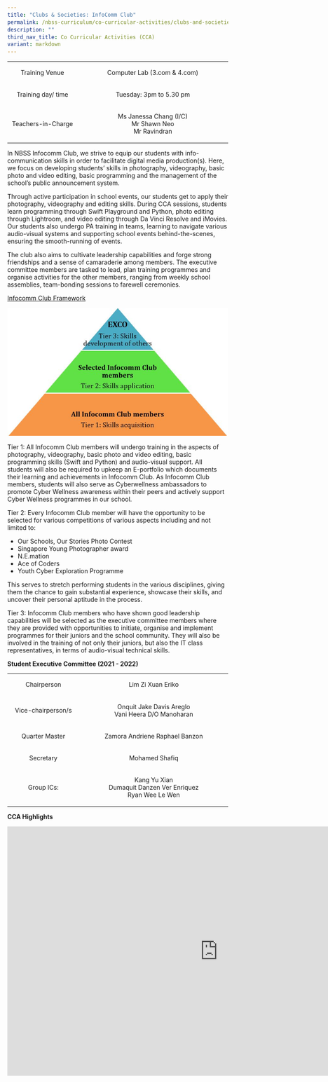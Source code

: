 ```yaml
---
title: "Clubs & Societies: InfoComm Club"
permalink: /nbss-curriculum/co-curricular-activities/clubs-and-societies/infocomm-club/
description: ""
third_nav_title: Co Curricular Activities (CCA)
variant: markdown
---
```

<table width="0">
<tbody>
<tr>
<td style="text-align: center;" width="174">
<p>Training Venue</p>
</td>
<td style="text-align: center;" width="427">
<p>Computer Lab (3.com &amp; 4.com)</p>
</td>
</tr>
<tr>
<td style="text-align: center;" width="174">
<p>Training day/ time</p>
</td>
<td style="text-align: center;" width="427">
<p>Tuesday: 3pm to 5.30 pm</p>
</td>
</tr>
<tr>
<td style="text-align: center;" width="174">
<p>Teachers-in-Charge</p>
</td>
<td style="text-align: center;" width="427">
<p>Ms Janessa Chang (I/C)<br>Mr Shawn Neo <br>Mr Ravindran</p>
</td>
</tr>
</tbody>
</table>
<p>In NBSS Infocomm Club, we strive to equip our students with info-communication skills in order to facilitate digital media production(s). Here, we focus on developing students’ skills in photography, videography, basic photo and video editing, basic programming and the management of the school’s public announcement system.</p>
<p>Through active participation in school events, our students get to apply their photography, videography and editing skills. During CCA sessions, students learn programming through Swift Playground and Python, photo editing through Lightroom, and video editing through Da Vinci Resolve and iMovies. Our students also undergo PA training in teams, learning to navigate various audio-visual systems and supporting school events behind-the-scenes, ensuring the smooth-running of events.</p>
<p>The club also aims to cultivate leadership capabilities and forge strong friendships and a sense of camaraderie among members. The executive committee members are tasked to lead, plan training programmes and organise activities for the other members, ranging from weekly school assemblies, team-bonding sessions to farewell ceremonies.</p>
<p><u>Infocomm Club Framework</u></p>
<img src="/images/info1.jpg">
<p>Tier 1: All Infocomm Club members will undergo training in the aspects of photography, videography, basic photo and video editing, basic programming skills (Swift and Python) and audio-visual support. All students will also be required to upkeep an E-portfolio which documents their learning and achievements in Infocomm Club. As Infocomm Club members, students will also serve as Cyberwellness ambassadors to promote Cyber Wellness awareness within their peers and actively support Cyber Wellness programmes in our school.</p>
<p>Tier 2: Every Infocomm Club member will have the opportunity to be selected for various competitions of various aspects including and not limited to:</p>
<ul>
<li>Our Schools, Our Stories Photo Contest</li>
<li>Singapore Young Photographer award</li>
<li>N.E.mation</li>
<li>Ace of Coders</li>
<li>Youth Cyber Exploration Programme</li>
</ul>
<p>This serves to stretch performing students in the various disciplines, giving them the chance to gain substantial experience, showcase their skills, and uncover their personal aptitude in the process.&nbsp;</p>
<p>Tier 3: Infocomm Club members who have shown good leadership capabilities will be selected as the executive committee members where they are provided with opportunities to initiate, organise and implement programmes for their juniors and the school community. They will also be involved in the training of not only their juniors, but also the IT class representatives, in terms of audio-visual technical skills.&nbsp;</p>
<p><strong>Student Executive Committee (2021 - 2022)</strong></p>
<table width="0">
<tbody>
<tr>
<td style="text-align: center;" width="174">
<p>Chairperson</p>
</td>
<td style="text-align: center;" width="427">
<p>Lim Zi Xuan Eriko</p>
</td>
</tr>
<tr>
<td style="text-align: center;" width="174">
<p>Vice-chairperson/s</p>
</td>
<td style="text-align: center;" width="427">
<p>Onquit Jake Davis Areglo<br>Vani Heera D/O Manoharan</p>
</td>
</tr>
<tr>
<td style="text-align: center;" width="174">
<p>Quarter Master</p>
</td>
<td style="text-align: center;" width="427">
<p>Zamora Andriene Raphael Banzon</p>
</td>
</tr>
<tr>
<td style="text-align: center;" width="174">
<p>Secretary</p>
</td>
<td style="text-align: center;" width="427">
<p>Mohamed Shafiq</p>
</td>
</tr>
<tr>
<td style="text-align: center;" width="174">
<p>Group ICs:</p>
</td>
<td style="text-align: center;" width="427">
<p>Kang Yu Xian<br>Dumaquit Danzen Ver Enriquez<br>Ryan Wee Le Wen</p>
</td>
</tr>
</tbody>
</table>
<p><strong>CCA Highlights</strong></p>
<iframe allowfullscreen="true" height="569" width="960" frameborder="0" src="https://docs.google.com/presentation/d/e/2PACX-1vSKkjt5jiFeHN37LppSvmq2YofUPpsm8wcIxsWrAf1QIsz37Kb3P666bwLKCq_r_g/embed?start=false&amp;loop=false&amp;delayms=3000"></iframe>

